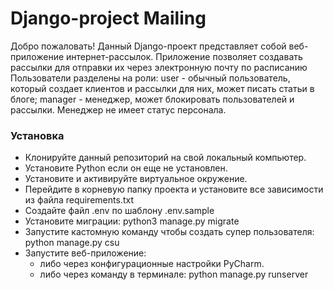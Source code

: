 # Django-project Mailing
Добро пожаловать! Данный Django-проект представляет собой веб-приложение интернет-рассылок.
Приложение позволяет создавать рассылки для отправки их через электронную почту по расписанию Пользователи разделены на роли: user - обычный пользователь, который создает клиентов и рассылки для них, может писать статьи в блоге; manager - менеджер, может блокировать пользователей и рассылки. Менеджер не имеет статус персонала. 

### Установка
- Клонируйте данный репозиторий на свой локальный компьютер.
- Установите Python если он еще не установлен.
- Установите и активируйте виртуальное окружение.
- Перейдите в корневую папку проекта и установите все зависимости из файла requirements.txt
- Создайте файл .env по шаблону .env.sample
- Установите миграции: python3 manage.py migrate
- Запустите кастомную команду чтобы создать супер пользователя: python manage.py csu
- Запустите веб-приложение:
  - либо через конфигурационные настройки PyCharm.
  - либо через команду в терминале: python manage.py runserver
